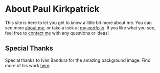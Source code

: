 # About Paul Kirkpatrick

This site is here to let you get to know a little bit more about me. You can see more [about me](https://kirkpatrickpaul.github.io/), or take a look at [my portfolio](https://kirkpatrickpaul.github.io/portfolio). If you like what you see, feel free to [contact me](https://kirkpatrickpaul.github.io/contact) with any questions or ideas!

## Special Thanks

Special thanks to Ivan Bandura for the amazing background image. Find more of his work [here](https://unsplash.com/@unstable_affliction?utm_source=unsplash&utm_medium=referral&utm_content=creditCopyText).
